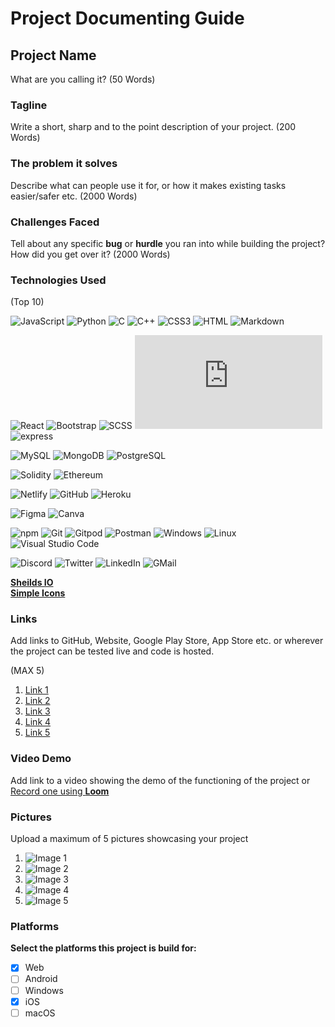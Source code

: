 # Project Documenting Guide

## Project Name

What are you calling it? (50 Words)

### Tagline

Write a short, sharp and to the point description of your project. (200 Words)

### The problem it solves

Describe what can people use it for, or how it makes existing tasks easier/safer etc. (2000 Words)

### Challenges Faced

Tell about any specific **bug** or **hurdle** you ran into while building the project? How did you get over it? (2000 Words)

### Technologies Used

(Top 10)  

![JavaScript](https://img.shields.io/badge/•-JavaScript-f7df1e?style=flat&logo=JavaScript)
![Python](https://img.shields.io/badge/•-Python-3776ab?style=flat&logo=Python)
![C](https://img.shields.io/badge/•-C-a8b9cc?style=flat&logo=C)
![C++](https://img.shields.io/badge/•-C++-00599c?style=flat&logo=C++)
![CSS3](https://img.shields.io/badge/•-CSS3-1572b6?style=flat&logo=css3)
![HTML](https://img.shields.io/badge/•-HTML-e34f26?style=flat&logo=html)
![Markdown](https://img.shields.io/badge/•-Markdown-000000?style=flat&logo=Markdown)

![React](https://img.shields.io/badge/•-React-61dafb?style=flat&logo=react)
![Bootstrap](https://img.shields.io/badge/•-Bootstrap-7952B3?style=flat&logo=Bootstrap)
![SCSS](https://img.shields.io/badge/•-SCSS-cc6699?style=flat&logo=sass)
![Node.js](https://img.shields.io/badge/•-Node.js-339933?style=flat&logo=node.js)
![express](https://img.shields.io/badge/•-express-000000?style=flat&logo=express)

![MySQL](https://img.shields.io/badge/•-MySQL-4479a1?style=flat&logo=MySQL)
![MongoDB](https://img.shields.io/badge/•-MongoDB-47a248?style=flat&logo=MongoDB)
![PostgreSQL](https://img.shields.io/badge/•-PostgreSQL-4169e1?style=flat&logo=PostgreSQL)

![Solidity](https://img.shields.io/badge/•-Solidity-363636?style=flat&logo=Solidity)
![Ethereum](https://img.shields.io/badge/•-Ethereum-3c3c3d?style=flat&logo=Ethereum)

![Netlify](https://img.shields.io/badge/•-Netlify-00c7b7?style=flat&logo=netlify)
![GitHub](https://img.shields.io/badge/•-GitHub-181717?style=flat&logo=GitHub)
![Heroku](https://img.shields.io/badge/•-Heroku-430098?style=flat&logo=Heroku)

![Figma](https://img.shields.io/badge/•-Figma-f24e1e?style=flat&logo=Figma)
![Canva](https://img.shields.io/badge/•-Canva-00c4cc?style=flat&logo=Canva)

![npm](https://img.shields.io/badge/•-npm-cb3837?style=flat&logo=npm)
![Git](https://img.shields.io/badge/•-Git-f05032?style=flat&logo=Git)
![Gitpod](https://img.shields.io/badge/•-Gitpod-ffae33?style=flat&logo=Gitpod)
![Postman](https://img.shields.io/badge/•-Postman-ff6c37?style=flat&logo=Postman)
![Windows](https://img.shields.io/badge/•-Windows-0078D6?style=flat&logo=Windows)
![Linux](https://img.shields.io/badge/•-Linux-fcc624?style=flat&logo=Linux)
![Visual Studio Code](https://img.shields.io/badge/•-Visual%20Studio%20Code-007acc?style=flat&logo=Visual%20Studio%20Code)

![Discord](https://img.shields.io/badge/•-Discord-5865F2?style=flat&logo=Discord)
![Twitter](https://img.shields.io/badge/•-Twitter-1DA1F2?style=flat&logo=Twitter)
![LinkedIn](https://img.shields.io/badge/•-LinkedIn-0A66C2?style=flat&logo=LinkedIn)
![GMail](https://img.shields.io/badge/•-GMail-EA4335?style=flat&logo=GMail)

[**Sheilds IO**](https://shields.io)  
[**Simple Icons**](https://simpleicons.org/)

### Links

Add links to GitHub, Website, Google Play Store, App Store etc. or wherever the project can be tested live and code is hosted.  

(MAX 5)

1. [Link 1](link1)
2. [Link 2](link2)
3. [Link 3](link3)
4. [Link 4](link4)
5. [Link 5](link5)

### Video Demo

Add link to a video showing the demo of the functioning of the project or [Record one using **Loom**](https://www.loom.com/)

### Pictures

Upload a maximum of 5 pictures showcasing your project

1. ![Image 1](src1)
2. ![Image 2](src2)
3. ![Image 3](src3)
4. ![Image 4](src4)
5. ![Image 5](src5)

### Platforms

**Select the platforms this project is build for:**

- [X] Web
- [ ] Android
- [ ] Windows
- [X] iOS
- [ ] macOS
